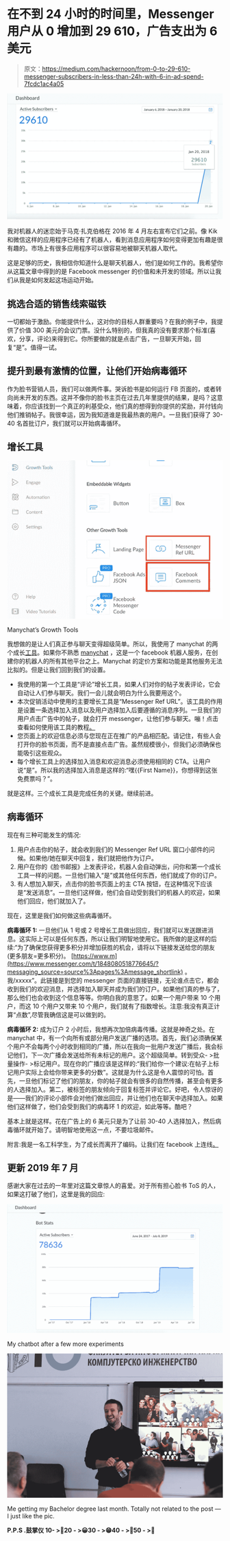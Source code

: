 # 在不到 24 小时的时间里，Messenger 用户从 0 增加到 29 610，广告支出为 6 美元

> 原文：<https://medium.com/hackernoon/from-0-to-29-610-messenger-subscribers-in-less-than-24h-with-6-in-ad-spend-7fcdc1ac4a05>

![](img/fd214377b581a89e39a22ec399c90394.png)

我对机器人的迷恋始于马克·扎克伯格在 2016 年 4 月左右宣布它们之前。像 Kik 和微信这样的应用程序已经有了机器人，看到消息应用程序如何变得更加有趣是很有趣的。市场上有很多应用程序可以很容易地被聊天机器人取代。

这是足够的历史，我相信你知道什么是聊天机器人，他们是如何工作的。我希望你从这篇文章中得到的是 Facebook messenger 的价值和未开发的领域。所以让我们从我是如何发起这场运动开始。

## 挑选合适的销售线索磁铁

一切都始于激励。你能提供什么，这对你的目标人群重要吗？在我的例子中，我提供了价值 300 美元的会议门票。没什么特别的，但我真的没有要求那个标准(喜欢，分享，评论)来得到它。你所要做的就是点击广告，一旦聊天开始，回复“是”。值得一试。

## 提升到最有激情的位置，让他们开始病毒循环

作为脸书营销人员，我们可以做两件事。哭诉脸书是如何运行 FB 页面的，或者转向尚未开发的东西。这并不像你的脸书主页在过去几年里提供的结果，是吗？这意味着，你应该找到一个真正的利基受众，他们真的想得到你提供的奖励，并付钱向他们推销帖子。我很幸运，因为我知道谁是我最热衷的用户。一旦我们获得了 30-40 名首批订户，我们就可以开始病毒循环。

## 增长工具

![](img/d635668a4efde455f8f95841228d9784.png)

Manychat’s Growth Tools

我想做的是让人们真正参与聊天变得超级简单。所以，我使用了 manychat 的两个成长[工具](https://hackernoon.com/tagged/tools)。如果你不熟悉 [manychat](http://manychat.com) ，这是一个 facebook 机器人服务，在创建你的机器人的所有其他平台之上。Manychat 的定价方案和功能是其他服务无法比拟的。但是让我们回到我们的设置。

*   我使用的第一个工具是“评论”增长工具，如果人们对你的帖子发表评论，它会自动让人们参与聊天。我们一会儿就会明白为什么我要用这个。
*   本次促销活动中使用的主要增长工具是“Messenger Ref URL”。该工具的作用是设置一条选择加入消息以及用户选择加入后要遵循的消息序列。一旦我们的用户点击广告中的帖子，就会打开 messenger，让他们参与聊天。嘣！点击查看如何使用该工具的教程[。](http://help.manychat.com/manychat-advanced/growing-audience-with-growth-tools/messenger-ref-url-growth-tool)
*   您页面上的欢迎信息必须与您现在正在推广的产品相匹配。请记住，有些人会打开你的脸书页面，而不是直接点击广告。虽然规模很小，但我们必须确保也能吸引这些观众。
*   每个增长工具上的选择加入消息和欢迎消息必须使用相同的 CTA。让用户说“是”。所以我的选择加入消息是这样的:“嘿{{First Name}}，你想得到这张免费票吗？”。

就是这样。三个成长工具是完成任务的关键。继续前进。

## 病毒循环

现在有三种可能发生的情况:

1.  用户点击你的帖子，就会收到我们的 Messenger Ref URL 窗口小部件的问候。如果他/她在聊天中回复，我们就把他作为订户。
2.  用户在你的《脸书邮报》上发表评论，机器人会自动弹出，问你和第一个成长工具一样的问题。一旦他们输入“是”或其他任何东西，他们就成了你的订户。
3.  有人想加入聊天，点击你的脸书页面上的主 CTA 按钮，在这种情况下应该是“发送消息”。一旦他们这样做，他们会自动受到我们的机器人的欢迎，如果他们回应，他们就加入了。

现在，这里是我们如何做这些病毒循环。

**病毒循环 1:** 一旦他们从 1 号或 2 号增长工具做出回应，我们就可以发送跟进消息。这实际上可以是任何东西，所以让我们明智地使用它。我所做的是这样的后续:“为了确保您获得更多积分并增加获胜的机会，请将以下链接发送给您的朋友(更多朋友=更多积分)。 [https://www.m](https://www.messenger.com/t/1848080518776645/?messaging_source=source%3Apages%3Amessage_shortlink) 。我/xxxxx”。此链接是到您的 messenger 页面的直接链接，无论谁点击它，都会收到我们的欢迎消息，并选择加入聊天并成为我们的订户。如果他们真的参与了，那么他们也会收到这个信息等等。你明白我的意思了。如果一个用户带来 10 个用户，而这 10 个用户又带来 10 个用户，我们就有了指数增长。注意:我没有真正计算“点数”,尽管我确信这是可以做到的。

**病毒循环 2:** 成为订户 2 小时后，我想再次加倍病毒传播。这就是神奇之处。在 manychat 中，有一个向所有或部分用户发送广播的选项。首先，我们必须确保某个用户不会每两个小时收到相同的广播，所以在我向一批用户发送广播后，我会标记他们，下一次广播会发送给所有未标记的用户。这个超级简单。转到受众- >批量操作- >标记用户。现在你的广播应该是这样的:“我们给你一个建议:在帖子上标记用户实际上会给你带来更多的分数”。这就是为什么这是令人震惊的可怕。首先，一旦他们标记了他们的朋友，你的帖子就会有很多的自然传播，甚至会有更多的人选择加入。第二，被标签的朋友倾向于回复标签并评论它。好吧，令人惊讶的是——我们的评论小部件会对他们做出回应，并让他们也在聊天中选择加入。如果他们这样做了，他们会受到我们的病毒环 1 的欢迎，如此等等。酷吧？

基本上就是这样。花在广告上的 6 美元只是为了让前 30-40 人选择加入，然后病毒循环就开始了。请明智地使用这一点，不要垃圾邮件。

附言:我是一名工科学生，为了成长而离开了编码。让我们在 facebook 上连线[。](https://www.facebook.com/nikola.sokolov.12)

## **更新 2019 年 7 月**

感谢大家在过去的一年里对这篇文章惊人的喜爱。对于所有担心脸书 ToS 的人，如果这打破了他们，这里是我的回应:

![](img/6ffdaa505ab61e036aacfd4aee8378f2.png)

My chatbot after a few more experiments

![](img/d7867d5030ed7ef555b237e27e90f2cc.png)

Me getting my Bachelor degree last month. Totally not related to the post — I just like the pic.

**P.P.S .鼓掌仪 10- >🙂20 - >😀30 - >😁40 - >🤩50 - >🤪**
